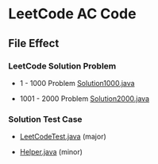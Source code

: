 # LeetCode AC Code

## File Effect

### LeetCode Solution Problem
-    1 - 1000 Problem   [Solution1000.java](https://github.com/Sinton/leetcode/blob/master/src/com/github/sinton/leetcode/Solution1000.java "Solution1000.java")

     

- 1001 - 2000 Problem   [Solution2000.java](https://github.com/Sinton/leetcode/blob/master/src/com/github/sinton/leetcode/Solution1000.java "Solution2000.java")

  

### Solution Test Case
- [LeetCodeTest.java](https://github.com/Sinton/leetcode/blob/master/src/com/github/sinton/leetcode/LeetCodeTest.java "LeetCodeTest.java") (major)

- [Helper.java](https://github.com/Sinton/leetcode/blob/master/src/com/github/sinton/leetcode/Helper.java "Helper.java") (minor)

